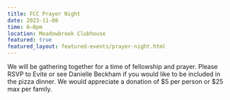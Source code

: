 ```yaml
---
title: FCC Prayer Night
date: 2023-11-08
time: 6–8pm
location: Meadowbrook Clubhouse
featured: true
featured_layout: featured-events/prayer-night.html
---
```

We will be gathering together for a time of fellowship and prayer. Please RSVP to Evite or see Danielle Beckham if you would like to be included in the pizza dinner. We would appreciate a donation of $5 per person or $25 max per family.
